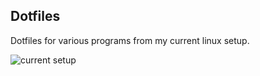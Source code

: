 ## Dotfiles
Dotfiles for various programs from my current linux setup.

![current setup](https://imgur.com/ciYf6HF.png)

